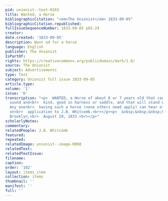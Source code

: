 ```yaml
---
pid: unionist--text-0103
title: Wanted, a Horse
bibliographicCitation: "<em>The Unionist</em> 1833-09-05"
bibliographicCitation.republished: 
fullIssueSequenceNumber: 1833-09-05 p03.29
creator: 
date.created: '1833-09-05'
description: Want ad for a horse
language: English
publisher: The Unionist
IsPartOf: 
rights: https://creativecommons.org/publicdomain/mark/1.0/
source: The Unionist
subject: Advertisements
type: Text
category: Unionist full issue 1833-09-05
article.type: 
volume: '1'
issue: '6'
transcription: "<p>  WANTED, a Horse of about 6 or 7 years old that can be warranted
  sound and<br>  kind, good in harness or saddle, and that will stand without tying.
  Any one<br>  having such a horse (none others need apply) can hear of a purchaser,
  on<br>  application to J.B. Whitcomb.<br></p><p>  &nbsp;&nbsp;&nbsp;&nbsp;&nbsp;&nbsp;&nbsp;&nbsp;&nbsp;&nbsp;&nbsp;
  Brooklyn,<br>  August 29, 1833.<br></p>"
scholarlyNotes: 
commentary: 
relatedPeople: J.B. Whitcomb
featured: 
repeated: 
relatedImage: unionist--image-0098
relatedText: 
relatedTextIssue: 
filename: 
caption: 
order: '102'
layout: items_item
collection: items
thumbnail: ''
manifest: ''
full: ''
---
```


